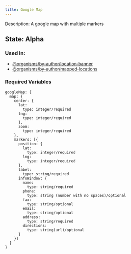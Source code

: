 ```yaml
---
title: Google Map
---
```

Description: A google map with multiple markers

## State: Alpha

### Used in:
- [@organisms/by-author/location-banner](?p=organisms-location-banner)
- [@organisms/by-author/mapped-locations](?p=organisms-mapped-locations)

### Required Variables
~~~
googleMap: {
  map: {
    center: {
      lat:
        type: integer/required
      lng:
        type: integer/required
      },
      zoom:
        type: integer/required
    },
    markers: [{
      position: {
        lat:
          type: integer/required
        lng:
          type: integer/required
      },
      label:
        type: string/required
      infoWindow: {
        name:
          type: string/required
        phone:
          type: string (number with no spaces)/optional
        fax:
          type: string/optional
        email:
          type: string/optional
        address:
          type: string/required
        directions:
          type: string(url)/optional
      }
    }]
  }
}
~~~
